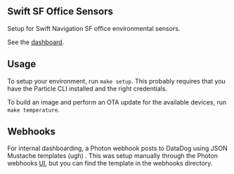 ## Swift SF Office Sensors

Setup for Swift Navigation SF office environmental sensors.

See the
[dashboard](https://app.datadoghq.com/dash/266669/photon-temperature-dashboard?live=true).

## Usage

To setup your environment, run `make setup`. This probably requires that you
have the Particle CLI installed and the right credentials.

To build an image and perform an OTA update for the available devices, run `make
temperature`.

## Webhooks

For internal dashboarding, a Photon webhook posts to DataDog using JSON Mustache
templates (ugh) . This was setup manually through the Photon webhooks
[UI](https://console.particle.io/integrations/webhooks/58d879a16e9661161490edfd),
but you can find the template in the webhooks directory.
